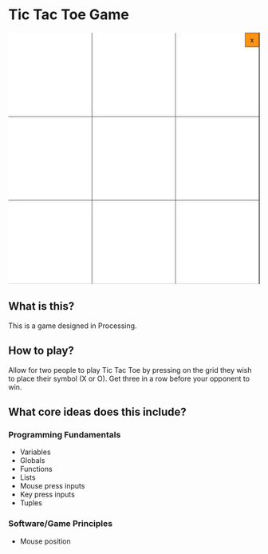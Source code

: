 # Tic Tac Toe Game
<img src="assets/demo.gif" alt="tic_tac_toe_demo"/>

## What is this?
This is a game designed in Processing.

## How to play?
Allow for two people to play Tic Tac Toe by pressing on the grid they wish to place their symbol (X or O). Get three in a row before your opponent to win.

## What core ideas does this include?
### Programming Fundamentals
- Variables
- Globals
- Functions
- Lists
- Mouse press inputs
- Key press inputs
- Tuples

### Software/Game Principles
- Mouse position